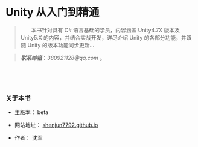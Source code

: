 # Unity 从入门到精通


>&emsp;&emsp;本书针对具有 C# 语言基础的学员，内容涵盖 Unity4.7X 版本及 Unity5.X 的内容，并结合实战开发，详尽介绍 Unity 的各部分功能，并跟随 Unity 的版本功能同步更新...




>___联系邮箱___：_380921128@qq.com_ 。





&emsp;



&emsp;





### 关于本书

* 主版本： beta

* 网站地址： [shenjun7792.github.io](https://shenjun7792.github.io)

* 作者： 沈军

